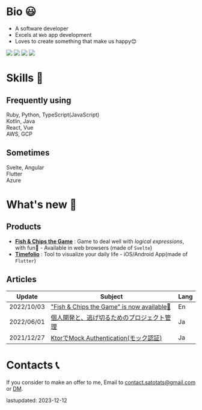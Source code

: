 # Bio 😃
- A software developer
- Excels at `Web` app development
- Loves to create something that make us happy😊

[![](https://img.shields.io/badge/-Dev.to-lightgray)](https://dev.to/t407o)
[![](https://img.shields.io/badge/-Qiita-brightgreen)](https://qiita.com/t407o)
[![](https://img.shields.io/badge/-Twitter-1589FF)](https://twitter.com/t407o)
[![](https://img.shields.io/badge/-☕-yellow)](https://www.buymeacoffee.com/oq6pdwnglt)

# Skills 💪
## Frequently using
Ruby, Python, TypeScript(JavaScript)    
Kotlin, Java  
React, Vue  
AWS, GCP  

## Sometimes
Svelte, Angular  
Flutter  
Azure 

# What's new 👀
## Products
- [**Fish & Chips the Game**](https://fish-and-chips.click/) : Game to deal well with *logical expressions*, with fun🎉 - Available in web browsers (made of `Svelte`)
- [**Timefolio**](https://timefolio-site.vercel.app/) : Tool to visualize your daily life - iOS/Android App(made of `Flutter`)

## Articles
|Update|Subject|Lang|
|---|---|---|
|2022/10/03|["Fish & Chips the Game" is now available🎉](https://dev.to/t407o/fish-chips-the-game-is-now-available-4kkl)|En|　
|2022/06/01|[個人開発と、逃げ切るためのプロジェクト管理](https://qiita.com/sato_tats/items/99d0d2bf834b4d07ba88)|Ja|　
|2021/12/27|[KtorでMock Authentication(モック認証)](https://qiita.com/sato_tats/items/7f6eba4f39f55c46d7c6)|Ja|

# Contacts 📞
If you consider to make an offer to me, Email to contact.satotats@gmail.com or [DM](https://twitter.com/t407o). 

lastupdated: 2023-12-12

